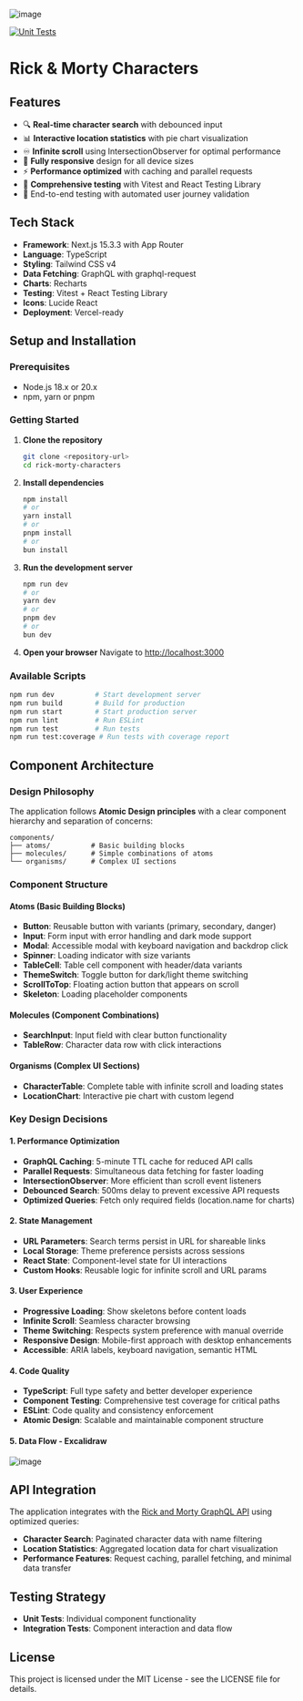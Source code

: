 ![image](https://github.com/user-attachments/assets/a6dbc8f2-e8b0-43bd-b6bc-f4b72c690a7e)

[![Unit Tests](https://github.com/igorvieira/rick-morty-dashboard/actions/workflows/unit.yml/badge.svg)](https://github.com/igorvieira/rick-morty-dashboard/actions/workflows/unit.yml)


# Rick & Morty Characters



## Features

- 🔍 **Real-time character search** with debounced input
- 📊 **Interactive location statistics** with pie chart visualization
- ♾️ **Infinite scroll** using IntersectionObserver for optimal performance
- 📱 **Fully responsive** design for all device sizes
- ⚡ **Performance optimized** with caching and parallel requests
- 🧪 **Comprehensive testing** with Vitest and React Testing Library
- 🤖 End-to-end testing with automated user journey validation

## Tech Stack

- **Framework**: Next.js 15.3.3 with App Router
- **Language**: TypeScript
- **Styling**: Tailwind CSS v4
- **Data Fetching**: GraphQL with graphql-request
- **Charts**: Recharts
- **Testing**: Vitest + React Testing Library
- **Icons**: Lucide React
- **Deployment**: Vercel-ready

## Setup and Installation

### Prerequisites

- Node.js 18.x or 20.x
- npm, yarn or pnpm

### Getting Started

1. **Clone the repository**
   ```bash
   git clone <repository-url>
   cd rick-morty-characters
   ```

2. **Install dependencies**
   ```bash
   npm install
   # or
   yarn install
   # or
   pnpm install
   # or
   bun install
   ```

3. **Run the development server**
   ```bash
   npm run dev
   # or
   yarn dev
   # or
   pnpm dev
   # or
   bun dev
   ```

4. **Open your browser**
   Navigate to [http://localhost:3000](http://localhost:3000)

### Available Scripts

```bash
npm run dev          # Start development server
npm run build        # Build for production
npm run start        # Start production server
npm run lint         # Run ESLint
npm run test         # Run tests
npm run test:coverage # Run tests with coverage report
```

## Component Architecture

### Design Philosophy

The application follows **Atomic Design principles** with a clear component hierarchy and separation of concerns:

```
components/
├── atoms/          # Basic building blocks
├── molecules/      # Simple combinations of atoms
└── organisms/      # Complex UI sections
```

### Component Structure

#### Atoms (Basic Building Blocks)
- **Button**: Reusable button with variants (primary, secondary, danger)
- **Input**: Form input with error handling and dark mode support
- **Modal**: Accessible modal with keyboard navigation and backdrop click
- **Spinner**: Loading indicator with size variants
- **TableCell**: Table cell component with header/data variants
- **ThemeSwitch**: Toggle button for dark/light theme switching
- **ScrollToTop**: Floating action button that appears on scroll
- **Skeleton**: Loading placeholder components

#### Molecules (Component Combinations)
- **SearchInput**: Input field with clear button functionality
- **TableRow**: Character data row with click interactions

#### Organisms (Complex UI Sections)
- **CharacterTable**: Complete table with infinite scroll and loading states
- **LocationChart**: Interactive pie chart with custom legend

### Key Design Decisions

#### 1. Performance Optimization
- **GraphQL Caching**: 5-minute TTL cache for reduced API calls
- **Parallel Requests**: Simultaneous data fetching for faster loading
- **IntersectionObserver**: More efficient than scroll event listeners
- **Debounced Search**: 500ms delay to prevent excessive API requests
- **Optimized Queries**: Fetch only required fields (location.name for charts)

#### 2. State Management
- **URL Parameters**: Search terms persist in URL for shareable links
- **Local Storage**: Theme preference persists across sessions
- **React State**: Component-level state for UI interactions
- **Custom Hooks**: Reusable logic for infinite scroll and URL params

#### 3. User Experience
- **Progressive Loading**: Show skeletons before content loads
- **Infinite Scroll**: Seamless character browsing
- **Theme Switching**: Respects system preference with manual override
- **Responsive Design**: Mobile-first approach with desktop enhancements
- **Accessible**: ARIA labels, keyboard navigation, semantic HTML

#### 4. Code Quality
- **TypeScript**: Full type safety and better developer experience
- **Component Testing**: Comprehensive test coverage for critical paths
- **ESLint**: Code quality and consistency enforcement
- **Atomic Design**: Scalable and maintainable component structure

#### 5. Data Flow - Excalidraw
![image](https://github.com/user-attachments/assets/07fe6360-55cb-4b40-a2bd-bbc4a6ad422a)

## API Integration

The application integrates with the [Rick and Morty GraphQL API](https://rickandmortyapi.com/graphql) using optimized queries:

- **Character Search**: Paginated character data with name filtering
- **Location Statistics**: Aggregated location data for chart visualization
- **Performance Features**: Request caching, parallel fetching, and minimal data transfer

## Testing Strategy

- **Unit Tests**: Individual component functionality
- **Integration Tests**: Component interaction and data flow


## License

This project is licensed under the MIT License - see the LICENSE file for details.

